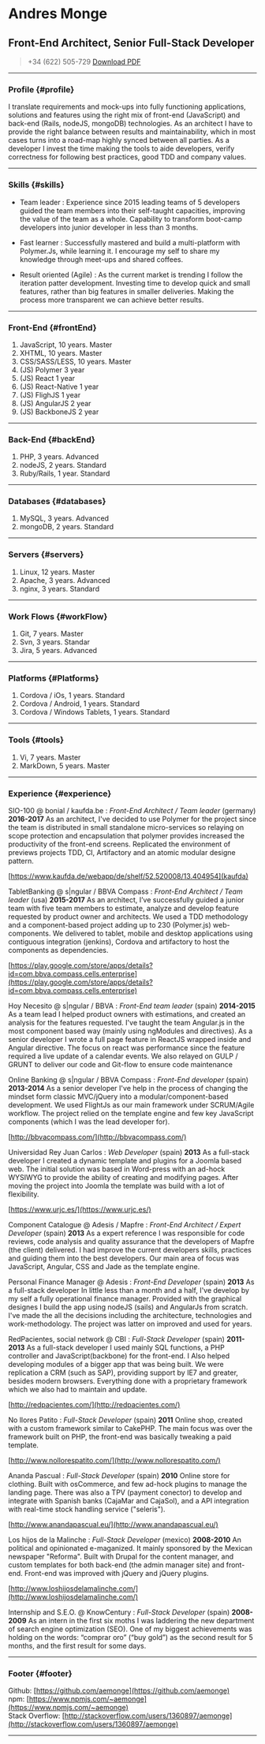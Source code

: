 # Andres Monge
## Front-End Architect, Senior Full-Stack Developer

> +34 (622) 505-729
> [Download PDF](resume.pdf)

------

### Profile {#profile}

I translate requirements and mock-ups into fully functioning applications, solutions and features using the right mix of front-end (JavaScript) and back-end (Rails, nodeJS, mongoDB) technologies. As an architect I have to provide the right balance between results and maintainability, which in most cases turns into a road-map highly synced between all parties. As a developer I invest the time making the tools to aide developers, verify correctness for following best practices, good TDD and company values.


------

### Skills {#skills}

* Team leader
  : Experience since 2015 leading teams of 5 developers guided the team members into their self-taught capacities, improving the value of the team as a whole. Capability to transform boot-camp developers into junior developer in less than 3 months.

* Fast learner
  : Successfully mastered and build a multi-platform with Polymer.Js, while learning it. I encourage my self to share my
  knowledge through meet-ups and shared coffees.

* Result oriented (Agile)
  : As the current market is trending I follow the iteration patter development. Investing time to develop quick and small features, rather than big features in smaller deliveries. Making the process more transparent we can achieve better results.

-------

### Front-End {#frontEnd}

1. JavaScript, 10 years. Master
1. XHTML, 10 years. Master
1. CSS/SASS/LESS, 10 years. Master
1. (JS) Polymer 3 year
1. (JS) React 1 year
1. (JS) React-Native 1 year
1. (JS) FlighJS 1 year
1. (JS) AngularJS 2 year
1. (JS) BackboneJS 2 year

-------

### Back-End {#backEnd}

1. PHP, 3 years. Advanced
1. nodeJS, 2 years. Standard
1. Ruby/Rails, 1 year. Standard

-------

### Databases {#databases}

1. MySQL, 3 years. Advanced
1. mongoDB, 2 years. Standard

-------

### Servers {#servers}

1. Linux, 12 years. Master
1. Apache, 3 years. Advanced
1. nginx, 3 years. Standard

-------

### Work Flows {#workFlow}

1. Git, 7 years. Master
1. Svn, 3 years. Standar
1. Jira, 5 years. Advanced

-------

### Platforms {#Platforms}

1. Cordova / iOs, 1 years. Standard
1. Cordova / Android, 1 years. Standard
1. Cordova / Windows Tablets, 1 years. Standard

-------

### Tools {#tools}

1. Vi, 7 years. Master
1. MarkDown, 5 years. Master

------

### Experience {#experience}

SIO-100 @ bonial / kaufda.be
: *Front-End Architect / Team leader* (germany)
  __2016-2017__
 As an architect, I've decided to use Polymer for the project since the team is distributed in small standalone micro-services so relaying on scope protection and encapsulation that polymer provides increased the productivity of the front-end screens. Replicated the environment of previews projects TDD, CI, Artifactory and an atomic modular designe pattern.

 [https://www.kaufda.de/webapp/de/shelf/52.520008/13.404954](kaufda)

TabletBanking @ s|ngular / BBVA Compass
: *Front-End Architect / Team leader* (usa)
  __2015-2017__
 As an architect, I’ve successfully guided a junior team with five team members to estimate, analyze  and develop
 feature requested by product owner and architects. We used a TDD methodology and a component-based project adding up to
 230 (Polymer.js) web-components. We delivered to tablet, mobile and desktop applications using contiguous integration (jenkins), Cordova and artifactory to host the components as dependencies.

 [https://play.google.com/store/apps/details?id=com.bbva.compass.cells.enterprise](https://play.google.com/store/apps/details?id=com.bbva.compass.cells.enterprise)

Hoy Necesito @ s|ngular / BBVA
: *Front-End team leader* (spain)
  __2014-2015__
 As a team lead I helped product owners with estimations, and created an analysis for the features requested. I've taught the team Angular.js in the most component based way (mainly using ngModules and directives). As a senior developer I wrote a full page feature in ReactJS wrapped inside and Angular directive. The focus on react was performance since the feature required a live update of a calendar events. We also relayed on GULP / GRUNT to deliver our code and Git-flow to ensure code maintenance

Online Banking @ s|ngular / BBVA Compass
: *Front-End developer* (spain)
  __2013-2014__
 As a senior developer I've help in the process of changing the mindset form classic MVC/jQuery into a modular/component-based development. We used FlightJs as our main framework under SCRUM/Agile workflow. The project relied on the template engine and few key JavaScript components (which I was the lead developer for).

 [http://bbvacompass.com/](http://bbvacompass.com/)

Universidad Rey Juan Carlos
: *Web Developer* (spain)
  __2013__
 As a full-stack developer I created a dynamic template and plugins for a Joomla based web. The initial solution was based in Word-press with an ad-hock WYSIWYG to provide the ability of creating and modifying pages. After moving the project into Joomla the template was build with a lot of flexibility.

 [https://www.urjc.es/](https://www.urjc.es/)

Component Catalogue @ Adesis / Mapfre
: *Front-End Architect / Expert Developer* (spain)
  __2013__
 As a expert reference I was responsible for code reviews, code analysis and quality assurance that the developers of Mapfre (the client) delivered. I had improve the current developers skills, practices and guiding them into the best developers. Our main area of focus was JavaScript, Angular, CSS and Jade as the template engine.

Personal Finance Manager @ Adesis
: *Front-End Developer* (spain)
  __2013__
 As a full-stack developer In little less than a month and a half, I've develop by my self a fully operational finance manager. Provided with the graphical designes I build the app using nodeJS (sails) and AngularJs from scratch. I've made the all the decisions including the architecture, technologies and work-methodology. The project was latter on improved and used for years.

RedPacientes, social network @ CBI
: *Full-Stack Developer* (spain)
 __2011-2013__
 As a full-stack developer I used mainly SQL functions, a PHP controller and JavaScript(backbone) for the front-end.
 I Also helped developing modules of a bigger app that was being built. We were replication a CRM (such as SAP), providing support by IE7 and greater, besides modern browsers. Everything done with a proprietary framework which we also had to maintain and update.

 [http://redpacientes.com/](http://redpacientes.com/)

No llores Patito
: *Full-Stack Developer* (spain)
 __2011__
 Online shop, created with a custom framework similar to CakePHP. The main focus was over the framework built on PHP,
 the front-end was basically tweaking a paid template.

 [http://www.nollorespatito.com/](http://www.nollorespatito.com/)

Ananda Pascual
: *Full-Stack Developer* (spain)
 __2010__
 Online store for clothing. Built with osCommerce, and few ad-hock plugins to manage the landing page. There was also a TPV (payment conector) to develop and integrate with Spanish banks (CajaMar and CajaSol), and a API integration with real-time stock handling service ("seleris").

 [http://www.anandapascual.eu/](http://www.anandapascual.eu/)

Los hijos de la Malinche
: *Full-Stack Developer* (mexico)
 __2008-2010__
 An political and opinionated e-maganized. It mainly sponsored by the Mexican newspaper "Reforma". Built with Drupal for the content manager, and custom templates for  both back-end (the admin manager site) and front-end. Front-end was improved with  jQuery and jQuery plugins.

 [http://www.loshijosdelamalinche.com/](http://www.loshijosdelamalinche.com/)

Internship and S.E.O. @ KnowCentury
: *Full-Stack Developer* (spain)
 __2008-2009__
 As an intern in the first six moths I was laddering the new department of search engine optimization (SEO). One of my biggest achievements was holding on the words: “comprar oro” (“buy gold”) as the second result for 5 months, and the first result for some days.

------

### Footer {#footer}

Github: [https://github.com/aemonge](https://github.com/aemonge)
<br />
npm: [https://www.npmjs.com/~aemonge](https://www.npmjs.com/~aemonge)
<br />
Stack Overflow: [http://stackoverflow.com/users/1360897/aemonge](http://stackoverflow.com/users/1360897/aemonge)

------
